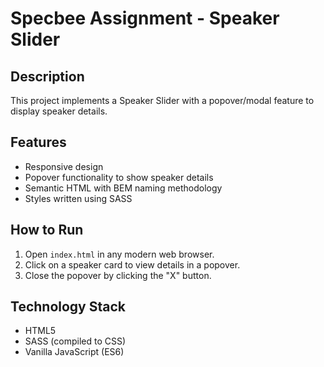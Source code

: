 # Specbee Assignment - Speaker Slider

## Description
This project implements a Speaker Slider with a popover/modal feature to display speaker details.

## Features
- Responsive design
- Popover functionality to show speaker details
- Semantic HTML with BEM naming methodology
- Styles written using SASS

## How to Run
1. Open `index.html` in any modern web browser.
2. Click on a speaker card to view details in a popover.
3. Close the popover by clicking the "X" button.

## Technology Stack
- HTML5
- SASS (compiled to CSS)
- Vanilla JavaScript (ES6)
